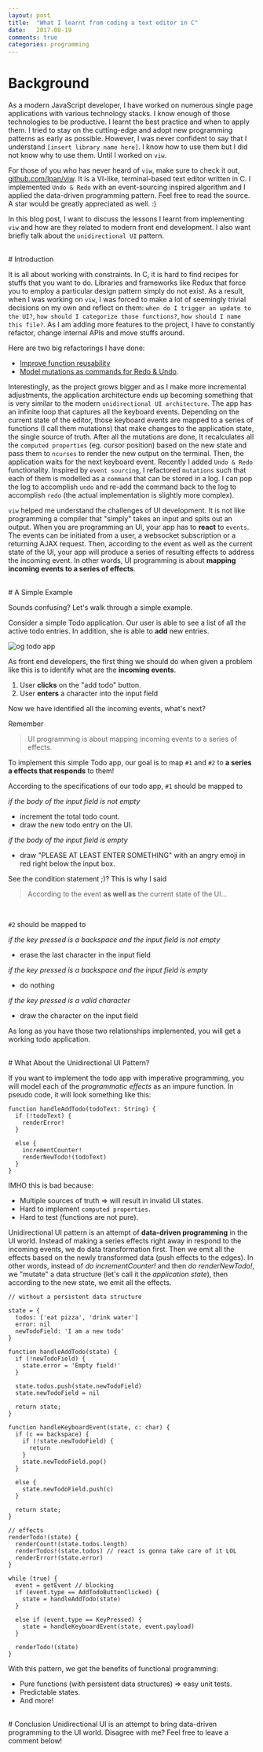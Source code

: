 ```yaml
---
layout: post
title:  "What I learnt from coding a text editor in C"
date:   2017-08-19
comments: true
categories: programming
---
```


# Background

As a modern JavaScript developer, I have worked on numerous single page
applications with various technology stacks.  I know enough of those
technologies to be productive. I learnt the best practice and when to apply
them. I tried to stay on the cutting-edge and adopt new programming patterns as
early as possible.  However, I was never confident to say that I understand
`[insert library name here]`. I know how to use them but I did not know why to
use them. Until I worked on `viw`.

For those of you who has never heard of `viw`, make sure to check it out,
[github.com/lpan/viw](https://github.com/lpan/viw). It is a VI-like,
terminal-based text editor written in C. I implemented `Undo & Redo` with an
event-sourcing inspired algorithm and I applied the data-driven programming
pattern. Feel free to read the source. A star would be greatly appreciated as
well. :)

In this blog post, I want to discuss the lessons I learnt from implementing
`viw` and how are they related to modern front end development. I also want
briefly talk about the `unidirectional UI` pattern.

<br />
# Introduction

It is all about working with constraints. In C, it is hard to find recipes for
stuffs that you want to do. Libraries and frameworks like Redux that force you
to employ a particular design pattern simply do not exist.  As a result, when I
was working on `viw`, I was forced to make a lot of seemingly trivial decisions
on my own and reflect on them: `when do I trigger an update to the UI?`, `how
should I categorize those functions?`, `how should I name this file?`. As I am
adding more features to the project, I have to constantly refactor, change
internal APIs and move stuffs around.

Here are two big refactorings I have done:
* [Improve function reusability](https://github.com/lpan/viw/pull/5)
* [Model mutations as commands for Redo & Undo](https://github.com/lpan/viw/pull/9/).

Interestingly, as the project grows bigger and as I make more incremental
adjustments, the application architecture ends up becoming something that is
very similar to the modern `unidirectional UI architecture`. The app has an
infinite loop that captures all the keyboard events.  Depending on the current
state of the editor, those keyboard events are mapped to a series of functions
(I call them mutations) that make changes to the application state, the single
source of truth. After all the mutations are done, It recalculates all the
`computed properties` (eg. cursor position) based on the new state and pass them
to `ncurses` to render the new output on the terminal.  Then, the application
waits for the next keyboard event.  Recently I added `Undo & Redo`
functionality. Inspired by `event sourcing`, I refactored `mutations` such that
each of them is modelled as a `command` that can be stored in a log. I can pop
the log to accomplish `undo` and re-add the command back to the log to
accomplish `redo` (the actual implementation is slightly more complex).

`viw` helped me understand the challenges of UI development. It is not like
programming a compiler that "simply" takes an input and spits out an output.
When you are programming an UI, your app has to **react** to `events`. The
events can be initiated from a user, a websocket subscription or a returning
AJAX request.  Then, according to the event as well as the current state of the
UI, your app will produce a series of resulting effects to address the incoming
event.  In other words, UI programming is about **mapping incoming events to a
series of effects**.

<br />
# A Simple Example

Sounds confusing? Let's walk through a simple example.

Consider a simple Todo application. Our user is able to see a list of all the
active todo entries. In addition, she is able to **add** new entries.

![og todo app](/assets/img/2017-08-19-todoapp.png)

As front end developers, the first thing we should do when given a problem like
this is to identify what are the **incoming events**.

1. User **clicks** on the "add todo" button.
2. User **enters** a character into the input field

Now we have identified all the incoming events, what's next?

Remember
> UI programming is about mapping incoming events to a series of effects.

To implement this simple Todo app, our goal is to map `#1` and `#2` to
**a series a effects that responds** to them!

According to the specifications of our todo app, `#1` should be mapped to

*if the body of the input field is not empty*
* increment the total todo count.
* draw the new todo entry on the UI.

*if the body of the input field is empty*
* draw "PLEASE AT LEAST ENTER SOMETHING" with an angry emoji in red right below
  the input box.

See the condition statement ;)? This is why I said
> According to the event **as well as** the current state of the UI...


<br />

`#2` should be mapped to

*if the key pressed is a backspace and the input field is not empty*
* erase the last character in the input field

*if the key pressed is a backspace and the input field is empty*
* do nothing

*if the key pressed is a valid character*
* draw the character on the input field

As long as you have those two relationships implemented, you will get a working
todo application.

<br />
# What About the Unidirectional UI Pattern?

If you want to implement the todo app with imperative programming, you will
model each of the *programmatic effects* as an impure function. In pseudo code,
it will look something like this:

```
function handleAddTodo(todoText: String) {
  if (!todoText) {
    renderError!
  }
  
  else {
    incrementCounter!
    renderNewTodo!(todoText)
  }
}
```

IMHO this is bad because:

* Multiple sources of truth => will result in invalid UI states.
* Hard to implement `computed properties`.
* Hard to test (functions are not pure).

Unidirectional UI pattern is an attempt of **data-driven programming** in the UI
world. Instead of making a series effects right away in respond to the incoming
events, we do data transformation first. Then we emit all the effects based on
the newly transformed data (push effects to the edges). In other words, instead
of *do incrementCounter!* and then *do renderNewTodo!*, we "mutate" a data
structure (let's call it the *application state*), then according to the new
state, we emit all the effects.

```
// without a persistent data structure

state = {
  todos: ['eat pizza', 'drink water']
  error: nil
  newTodoField: 'I am a new todo'
}

function handleAddTodo(state) {
  if (!newTodoField) {
    state.error = 'Empty field!'
  }

  state.todos.push(state.newTodoField)
  state.newTodoField = nil

  return state;
}

function handleKeyboardEvent(state, c: char) {
  if (c == backspace) {
    if (!state.newTodoField) {
      return
    }
    state.newTodoField.pop()
  }

  else {
    state.newTodoField.push(c)
  }

  return state;
}

// effects
renderTodo!(state) {
  renderCount!(state.todos.length)
  renderTodos!(state.todos) // react is gonna take care of it LOL
  renderError!(state.error)
}

while (true) {
  event = getEvent // blocking
  if (event.type == AddTodoButtonClicked) {
    state = handleAddTodo(state)
  }

  else if (event.type == KeyPressed) {
    state = handleKeyboardEvent(state, event.payload)
  }

  renderTodo!(state)
}
```

With this pattern, we get the benefits of functional programming:
* Pure functions (with persistent data structures) => easy unit tests.
* Predictable states.
* And more!

<br />
# Conclusion
Unidirectional UI is an attempt to bring data-driven programming to the UI
world. Disagree with me? Feel free to leave a comment below!
